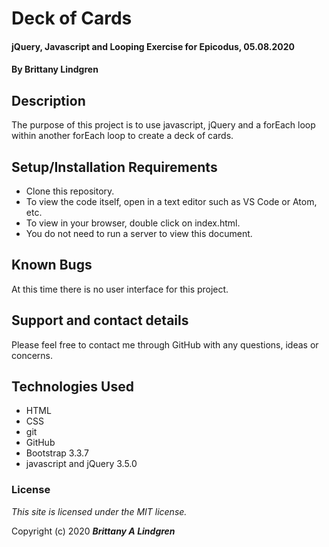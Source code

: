 # Deck of Cards

#### jQuery, Javascript and Looping Exercise for Epicodus, 05.08.2020

#### By Brittany Lindgren

## Description

The purpose of this project is to use javascript, jQuery and a forEach loop within another forEach loop to create a deck of cards.

## Setup/Installation Requirements

* Clone this repository.
* To view the code itself, open in a text editor such as VS Code or Atom, etc.
* To view in your browser, double click on index.html.
* You do not need to run a server to view this document.

## Known Bugs

At this time there is no user interface for this project. 

## Support and contact details

Please feel free to contact me through GitHub with any questions, ideas or concerns.

## Technologies Used

* HTML
* CSS
* git
* GitHub
* Bootstrap 3.3.7
* javascript and jQuery 3.5.0

### License

*This site is licensed under the MIT license.*

Copyright (c) 2020 **_Brittany A Lindgren_**